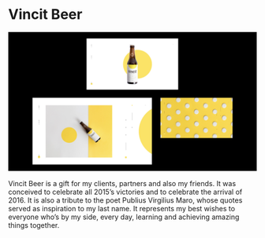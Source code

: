 # Vincit Beer


<img src="assets/img/screenshot.jpg">

Vincit Beer is a gift for my clients, partners and also my friends. It was conceived to celebrate all 2015’s victories and to celebrate the arrival of 2016. It is also a tribute to the poet Publius Virgilius Maro, whose quotes served as inspiration to my last name. It represents my best wishes to everyone who’s by my side, every day, learning and achieving amazing things together.
